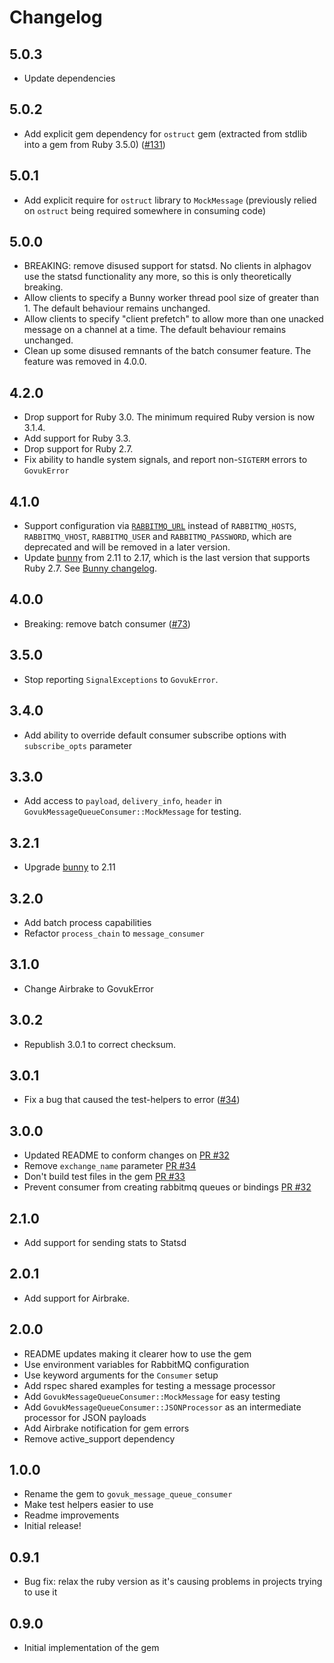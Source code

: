 # Changelog

## 5.0.3

* Update dependencies

## 5.0.2

* Add explicit gem dependency for `ostruct` gem (extracted from stdlib into a gem from Ruby 3.5.0)
  ([#131](https://github.com/alphagov/govuk_message_queue_consumer/pull/131))

## 5.0.1

* Add explicit require for `ostruct` library to `MockMessage` (previously relied on `ostruct` being
  required somewhere in consuming code)

## 5.0.0

* BREAKING: remove disused support for statsd. No clients in alphagov use the statsd functionality any more, so this is only theoretically breaking.
* Allow clients to specify a Bunny worker thread pool size of greater than 1. The default behaviour remains unchanged.
* Allow clients to specify "client prefetch" to allow more than one unacked message on a channel at a time. The default behaviour remains unchanged.
* Clean up some disused remnants of the batch consumer feature. The feature was removed in 4.0.0.

## 4.2.0

* Drop support for Ruby 3.0. The minimum required Ruby version is now 3.1.4.
* Add support for Ruby 3.3.
* Drop support for Ruby 2.7.
* Fix ability to handle system signals, and report non-`SIGTERM` errors to `GovukError`

## 4.1.0

* Support configuration via
  [`RABBITMQ_URL`](https://github.com/ruby-amqp/bunny/blob/066496d8/docs/guides/connecting.md#the-rabbitmq_url-environment-variable)
  instead of `RABBITMQ_HOSTS`, `RABBITMQ_VHOST`, `RABBITMQ_USER` and
  `RABBITMQ_PASSWORD`, which are deprecated and will be removed in a later
  version.
* Update [bunny](https://github.com/ruby-amqp/bunny/) from 2.11 to 2.17, which
  is the last version that supports Ruby 2.7. See [Bunny
  changelog](https://github.com/ruby-amqp/bunny/blob/main/ChangeLog.md#changes-between-bunny-216x-and-2170-sep-11th-2020).

## 4.0.0

* Breaking: remove batch consumer ([#73](https://github.com/alphagov/govuk_message_queue_consumer/pull/73))

## 3.5.0

* Stop reporting `SignalExceptions` to `GovukError`.

## 3.4.0

* Add ability to override default consumer subscribe options with `subscribe_opts` parameter

## 3.3.0

* Add access to `payload`, `delivery_info`, `header` in `GovukMessageQueueConsumer::MockMessage` for testing.

## 3.2.1

* Upgrade [bunny](http://rubybunny.info/) to 2.11

## 3.2.0

* Add batch process capabilities
* Refactor `process_chain` to `message_consumer`

## 3.1.0

* Change Airbrake to GovukError

## 3.0.2

* Republish 3.0.1 to correct checksum.

## 3.0.1

* Fix a bug that caused the test-helpers to error ([#34](https://github.com/alphagov/govuk_message_queue_consumer/pull/34))

## 3.0.0

* Updated README to conform changes on [PR #32](https://github.com/alphagov/govuk_message_queue_consumer/pull/32)
* Remove `exchange_name` parameter [PR #34](https://github.com/alphagov/govuk_message_queue_consumer/pull/34)
* Don't build test files in the gem [PR #33](https://github.com/alphagov/govuk_message_queue_consumer/pull/33)
* Prevent consumer from creating rabbitmq queues or bindings [PR #32](https://github.com/alphagov/govuk_message_queue_consumer/pull/32)

## 2.1.0

* Add support for sending stats to Statsd

## 2.0.1

* Add support for Airbrake.

## 2.0.0

* README updates making it clearer how to use the gem
* Use environment variables for RabbitMQ configuration
* Use keyword arguments for the `Consumer` setup
* Add rspec shared examples for testing a message processor
* Add `GovukMessageQueueConsumer::MockMessage` for easy testing
* Add `GovukMessageQueueConsumer::JSONProcessor` as an intermediate processor for JSON payloads
* Add Airbrake notification for gem errors
* Remove active_support dependency

## 1.0.0

* Rename the gem to `govuk_message_queue_consumer`
* Make test helpers easier to use
* Readme improvements
* Initial release!

## 0.9.1

* Bug fix: relax the ruby version as it's causing problems in projects trying to use it

## 0.9.0

* Initial implementation of the gem
